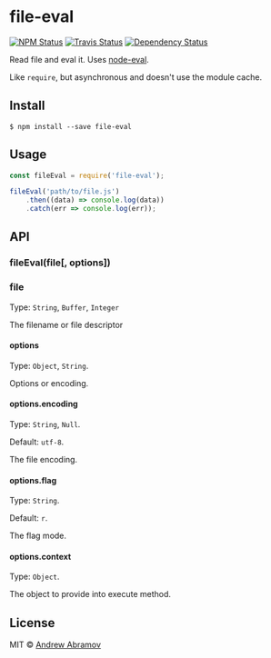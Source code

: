 file-eval
=========

[![NPM Status][npm-img]][npm]
[![Travis Status][test-img]][travis]
[![Dependency Status][david-img]][david]

[npm]:          https://www.npmjs.org/package/file-eval
[npm-img]:      https://img.shields.io/npm/v/file-eval.svg

[travis]:       https://travis-ci.org/nodules/file-eval
[test-img]:     https://img.shields.io/travis/nodules/file-eval.svg?label=tests

[david]:        https://david-dm.org/nodules/file-eval
[david-img]:    http://img.shields.io/david/nodules/file-eval.svg?style=flat

Read file and eval it. Uses [node-eval](https://github.com/gulp-bem/node-eval).

Like `require`, but asynchronous and doesn't use the module cache.

Install
-------

```
$ npm install --save file-eval
```

Usage
-----

```js
const fileEval = require('file-eval');

fileEval('path/to/file.js')
    .then((data) => console.log(data))
    .catch(err => console.log(err));
```

API
---

### fileEval(file[, options])

### file

Type: `String`, `Buffer`, `Integer`

The filename or file descriptor

#### options

Type: `Object`, `String`.

Options or encoding.

#### options.encoding

Type: `String`, `Null`.

Default: `utf-8`.

The file encoding.

#### options.flag

Type: `String`.

Default: `r`.

The flag mode.

#### options.context

Type: `Object`.

The object to provide into execute method.

License
-------

MIT © [Andrew Abramov](https://github.com/blond)
